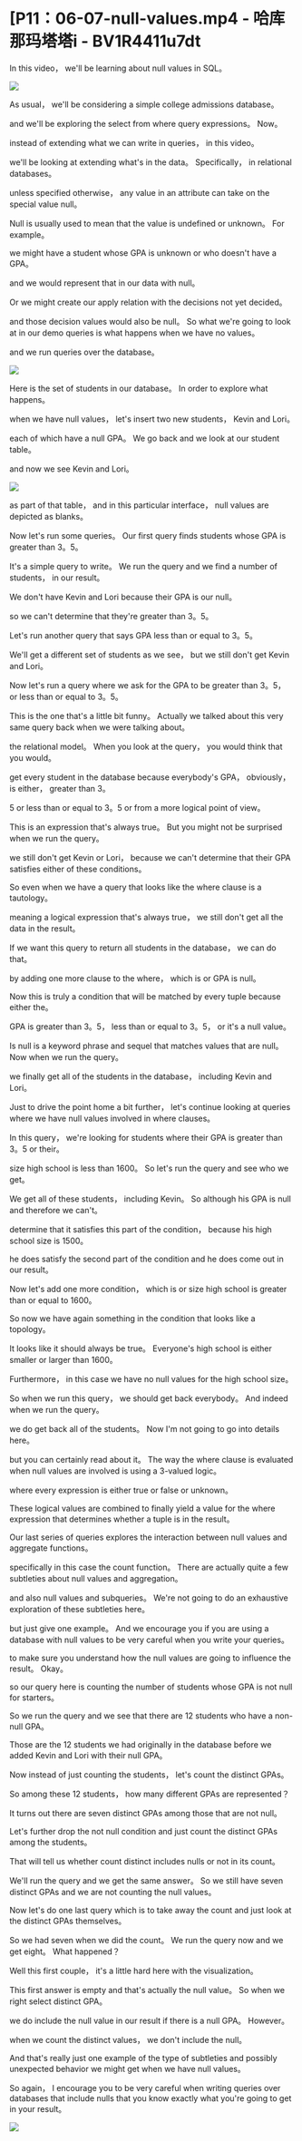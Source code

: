 # [P11：06-07-null-values.mp4 - 哈库那玛塔塔i - BV1R4411u7dt

 In this video， we'll be learning about null values in SQL。



![](img/5e50f96d0199e8a9a2d0dbbbc2ad71bf_1.png)

 As usual， we'll be considering a simple college admissions database。

 and we'll be exploring the select from where query expressions。 Now。

 instead of extending what we can write in queries， in this video。

 we'll be looking at extending what's in the data。 Specifically， in relational databases。

 unless specified otherwise， any value in an attribute can take on the special value null。

 Null is usually used to mean that the value is undefined or unknown。 For example。

 we might have a student whose GPA is unknown or who doesn't have a GPA。

 and we would represent that in our data with null。

 Or we might create our apply relation with the decisions not yet decided。

 and those decision values would also be null。 So what we're going to look at in our demo queries is what happens when we have no values。

 and we run queries over the database。

![](img/5e50f96d0199e8a9a2d0dbbbc2ad71bf_3.png)

 Here is the set of students in our database。 In order to explore what happens。

 when we have null values， let's insert two new students， Kevin and Lori。

 each of which have a null GPA。 We go back and we look at our student table。

 and now we see Kevin and Lori。

![](img/5e50f96d0199e8a9a2d0dbbbc2ad71bf_5.png)

 as part of that table， and in this particular interface， null values are depicted as blanks。

 Now let's run some queries。 Our first query finds students whose GPA is greater than 3。5。

 It's a simple query to write。 We run the query and we find a number of students， in our result。

 We don't have Kevin and Lori because their GPA is our null。

 so we can't determine that they're greater than 3。5。

 Let's run another query that says GPA less than or equal to 3。5。

 We'll get a different set of students as we see， but we still don't get Kevin and Lori。

 Now let's run a query where we ask for the GPA to be greater than 3。5， or less than or equal to 3。5。

 This is the one that's a little bit funny。 Actually we talked about this very same query back when we were talking about。

 the relational model。 When you look at the query， you would think that you would。

 get every student in the database because everybody's GPA， obviously， is either， greater than 3。

5 or less than or equal to 3。5 or from a more logical point of view。

 This is an expression that's always true。 But you might not be surprised when we run the query。

 we still don't get Kevin or Lori， because we can't determine that their GPA satisfies either of these conditions。

 So even when we have a query that looks like the where clause is a tautology。

 meaning a logical expression that's always true， we still don't get all the data in the result。

 If we want this query to return all students in the database， we can do that。

 by adding one more clause to the where， which is or GPA is null。

 Now this is truly a condition that will be matched by every tuple because either the。

 GPA is greater than 3。5， less than or equal to 3。5， or it's a null value。

 Is null is a keyword phrase and sequel that matches values that are null。 Now when we run the query。

 we finally get all of the students in the database， including Kevin and Lori。

 Just to drive the point home a bit further， let's continue looking at queries where we have null values involved in where clauses。

 In this query， we're looking for students where their GPA is greater than 3。5 or their。

 size high school is less than 1600。 So let's run the query and see who we get。

 We get all of these students， including Kevin。 So although his GPA is null and therefore we can't。

 determine that it satisfies this part of the condition， because his high school size is 1500。

 he does satisfy the second part of the condition and he does come out in our result。

 Now let's add one more condition， which is or size high school is greater than or equal to 1600。

 So now we have again something in the condition that looks like a topology。

 It looks like it should always be true。 Everyone's high school is either smaller or larger than 1600。

 Furthermore， in this case we have no null values for the high school size。

 So when we run this query， we should get back everybody。 And indeed when we run the query。

 we do get back all of the students。 Now I'm not going to go into details here。

 but you can certainly read about it。 The way the where clause is evaluated when null values are involved is using a 3-valued logic。

 where every expression is either true or false or unknown。

 These logical values are combined to finally yield a value for the where expression that determines whether a tuple is in the result。

 Our last series of queries explores the interaction between null values and aggregate functions。

 specifically in this case the count function。 There are actually quite a few subtleties about null values and aggregation。

 and also null values and subqueries。 We're not going to do an exhaustive exploration of these subtleties here。

 but just give one example。 And we encourage you if you are using a database with null values to be very careful when you write your queries。

 to make sure you understand how the null values are going to influence the result。 Okay。

 so our query here is counting the number of students whose GPA is not null for starters。

 So we run the query and we see that there are 12 students who have a non-null GPA。

 Those are the 12 students we had originally in the database before we added Kevin and Lori with their null GPA。

 Now instead of just counting the students， let's count the distinct GPAs。

 So among these 12 students， how many different GPAs are represented？

 It turns out there are seven distinct GPAs among those that are not null。

 Let's further drop the not null condition and just count the distinct GPAs among the students。

 That will tell us whether count distinct includes nulls or not in its count。

 We'll run the query and we get the same answer。 So we still have seven distinct GPAs and we are not counting the null values。

 Now let's do one last query which is to take away the count and just look at the distinct GPAs themselves。

 So we had seven when we did the count。 We run the query now and we get eight。 What happened？

 Well this first couple， it's a little hard here with the visualization。

 This first answer is empty and that's actually the null value。 So when we right select distinct GPA。

 we do include the null value in our result if there is a null GPA。 However。

 when we count the distinct values， we don't include the null。

 And that's really just one example of the type of subtleties and possibly unexpected behavior we might get when we have null values。

 So again， I encourage you to be very careful when writing queries over databases that include nulls that you know exactly what you're going to get in your result。



![](img/5e50f96d0199e8a9a2d0dbbbc2ad71bf_7.png)